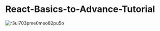 # React-Basics-to-Advance-Tutorial

![r3ui703pme0meo82pu5o](https://github.com/IsuruX98/React-Basics-to-Advance-Tutorial/assets/104721314/22fcbcf7-b1aa-487e-b888-1c436c3ae4e2)
